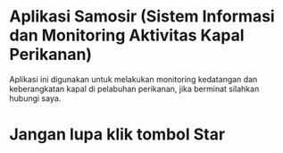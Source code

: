 # Aplikasi Samosir (Sistem Informasi dan Monitoring Aktivitas Kapal Perikanan)

Aplikasi ini digunakan untuk melakukan monitoring kedatangan dan keberangkatan kapal di pelabuhan perikanan, jika berminat silahkan hubungi saya.

# Jangan lupa klik tombol Star

